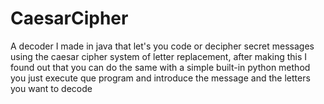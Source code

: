 # CaesarCipher
A decoder I made in java that let's you code or decipher secret messages using the caesar cipher system of letter replacement, after making this I found out that you can do the same with a simple built-in python method
you just execute que program and introduce the message and the letters you want to decode
